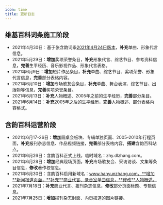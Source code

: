 ```yaml
---
icon: time
title: 更新日志
---
```


## 维基百科词条施工阶段

- 2021年4月30日：基于张含韵词条[2021年4月24日版本](https://zh.wikipedia.org/w/index.php?title=张含韵&oldid=65337535)，**补充**单曲、形象代言信息。
- 2021年5月29日：**增加**奖项荣誉条目，**补充**形象代言、综艺节目、参考资料信息，**完善**生平经历、音乐影视作品、形象代言表格。
- 2021年6月9日：**增加**短片作品条目，**补充**单曲、综艺节目、奖项荣誉、形象代言信息，**完善**部分表格内容。
- 2021年6月10日：**增加**专场歌友会条目，**补充**单曲、舞台表演、综艺节目、出版物等信息，**完善**奖项荣誉条目。
- 2021年6月13日：**补充**人物概述、2005年之前的生平经历，**完善**部分条目。
- 2021年6月14日：**补充**2005年之后的生平经历，**完善**人物概述、部分表格内容格式。

## 含韵百科运营阶段

- 2021年6月17-26日：**增加**圆桌会板块、专辑单独页面、2005-2010年行程页面，**补充**报刊杂志信息、作品视频链接，**完善**部分表格内容，**搭建**含韵百科站点。
- 2021年6月26日：含韵百科正式上线，临时域名：zhy.dlzhang.com。
- 2021年6月28日：**增加**经典现场页面，**补充**专场歌友会、采访访谈、文集等条目信息，**修改**著作权信息。
- 2021年6月30日：含韵百科启用新域名：www.hanyunzhang.com，**增加**新闻报道页面，**补充**商业代言、录音室单曲信息，**修改**人物概述。
- 2021年7月18日：**补充**商业代言、报刊杂志信息，**修改**部分页面标题、专辑信息。
- 2021年7月25日：**增加**报刊杂志封面、内页报道的图片链接。